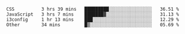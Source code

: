 
<!--START_SECTION:waka-->

```text
CSS          3 hrs 39 mins   █████████░░░░░░░░░░░░░░░░   36.51 %
JavaScript   3 hrs 7 mins    ███████▓░░░░░░░░░░░░░░░░░   31.13 %
i3config     1 hr 13 mins    ███░░░░░░░░░░░░░░░░░░░░░░   12.29 %
Other        34 mins         █▒░░░░░░░░░░░░░░░░░░░░░░░   05.69 %
```

<!--END_SECTION:waka-->

<!--unk0e-ctrlmd-blitzh-->
